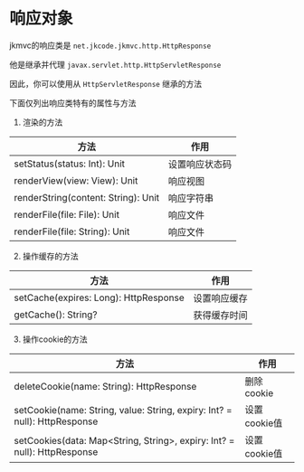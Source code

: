 # 响应对象

jkmvc的响应类是 `net.jkcode.jkmvc.http.HttpResponse`

他是继承并代理 `javax.servlet.http.HttpServletResponse`

因此，你可以使用从 `HttpServletResponse` 继承的方法

下面仅列出响应类特有的属性与方法

1. 渲染的方法

方法 | 作用
--- | ---
setStatus(status: Int): Unit | 设置响应状态码
renderView(view: View): Unit | 响应视图
renderString(content: String): Unit | 响应字符串
renderFile(file: File): Unit | 响应文件
renderFile(file: String): Unit | 响应文件

2. 操作缓存的方法

方法 | 作用
--- | ---
setCache(expires: Long): HttpResponse | 设置响应缓存
getCache(): String? | 获得缓存时间

3. 操作cookie的方法

方法 | 作用
--- | ---
deleteCookie(name: String): HttpResponse | 删除cookie
setCookie(name: String, value: String, expiry: Int? = null): HttpResponse | 设置cookie值
setCookies(data: Map<String, String>, expiry: Int? = null): HttpResponse | 设置cookie值